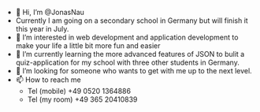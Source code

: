 - 👋 Hi, I’m @JonasNau
- Currently I am going on a secondary school in Germany but will finish it this year in July.
- 👀 I’m interested in web development and application development to make your life a little bit more fun and easier
- 🌱 I’m currently learning the more advanced features of JSON to bulit a quiz-application for my school with three other students in Germany.
- 💞️ I’m looking for someone who wants to get with me up to the next level.
- 📫 How to reach me
  - Tel (mobile) +49 0520 1364886
  - Tel (my room) +49 365 20410839
